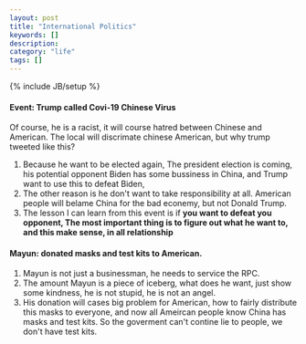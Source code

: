 ```yaml
---
layout: post
title: "International Politics"
keywords: [] 
description: 
category: "life"
tags: []
---
```

{% include JB/setup %}

#### Event: Trump called Covi-19 Chinese Virus
Of course, he is a racist, it will course hatred between Chinese and American.
The local will discrimate chinese American, but why trump tweeted like this?
1. Because he want to be elected again, The president election is coming, his
   potential opponent Biden has some bussiness in China, and Trump want to use
   this to defeat Biden, 
2. The other reason is he don't want to take responsibility at all. American
   people will belame China for the bad econemy, but not Donald Trump.
3. The lesson I can learn from this event is if **you want to defeat you opponent,
   The most important thing is to figure out what he want to, and this make
   sense, in all relationship**

#### Mayun: donated masks and test kits to American.
1. Mayun is not just a businessman, he needs to service the RPC. 
2. The amount Mayun is a piece of iceberg, what does he want, just show some
   kindness, he is not stupid, he is not an angel.
3. His donation will cases big problem for American, how to fairly distribute
   this masks to everyone, and now all Ameircan people know China has masks and
   test kits. So the goverment can't contine lie to people, we don't have test
   kits.


